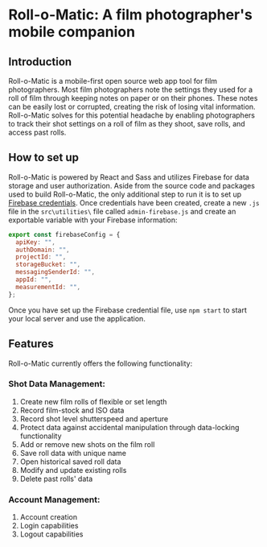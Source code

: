 # Roll-o-Matic: A film photographer's mobile companion

## Introduction

Roll-o-Matic is a mobile-first open source web app tool for film photographers. Most film photographers note the settings they used for a roll of film through keeping notes on paper or on their phones. These notes can be easily lost or corrupted, creating the risk of losing vital information. Roll-o-Matic solves for this potential headache by enabling photographers to track their shot settings on a roll of film as they shoot, save rolls, and access past rolls.

## How to set up

Roll-o-Matic is powered by React and Sass and utilizes Firebase for data storage and user authorization. Aside from the source code and packages used to build Roll-o-Matic, the only additional step to run it is to set up [Firebase credentials](https://firebase.google.com/). Once credentials have been created, create a new `.js` file in the `src\utilities\` file called `admin-firebase.js` and create an exportable variable with your Firebase information:

```javascript
export const firebaseConfig = {
  apiKey: "",
  authDomain: "",
  projectId: "",
  storageBucket: "",
  messagingSenderId: "",
  appId: "",
  measurementId: "",
};
```

Once you have set up the Firebase credential file, use `npm start` to start your local server and use the application.

## Features

Roll-o-Matic currently offers the following functionality:

### Shot Data Management:

1. Create new film rolls of flexible or set length
2. Record film-stock and ISO data
3. Record shot level shutterspeed and aperture
4. Protect data against accidental manipulation through data-locking functionality
5. Add or remove new shots on the film roll
6. Save roll data with unique name
7. Open historical saved roll data
8. Modify and update existing rolls
9. Delete past rolls' data

### Account Management:

1. Account creation
2. Login capabilities
3. Logout capabilities
